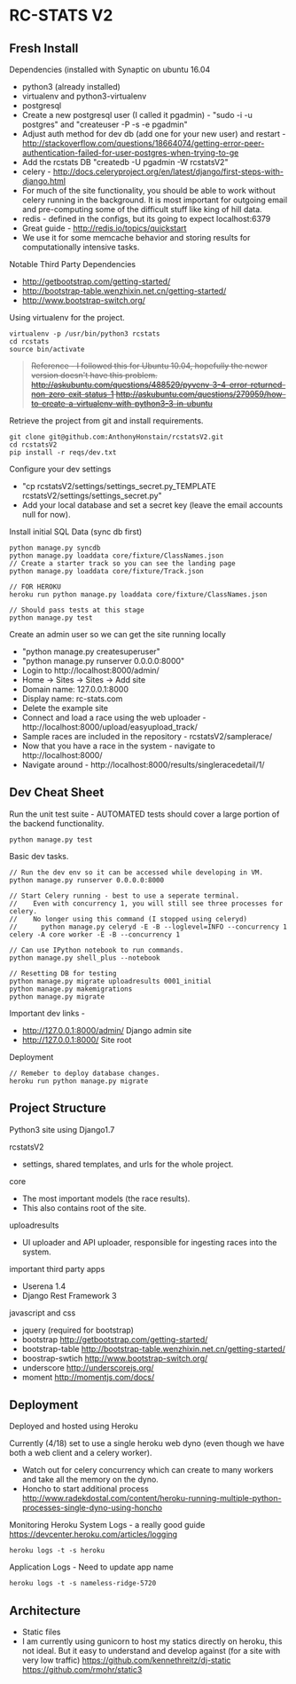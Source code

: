 RC-STATS V2
===================


Fresh Install
-------------
Dependencies (installed with Synaptic on ubuntu 16.04
* python3 (already installed)
* virtualenv and python3-virtualenv
* postgresql
 * Create a new postgresql user (I called it pgadmin) - "sudo -i -u postgres" and "createuser -P -s -e pgadmin"
 * Adjust auth method for dev db (add one for your new user) and restart - http://stackoverflow.com/questions/18664074/getting-error-peer-authentication-failed-for-user-postgres-when-trying-to-ge
 * Add the rcstats DB "createdb -U pgadmin -W rcstatsV2"
* celery - http://docs.celeryproject.org/en/latest/django/first-steps-with-django.html
 * For much of the site functionality, you should be able to work without celery running in the background. It is most important for outgoing email and pre-computing some of the difficult stuff like king of hill data.
* redis - defined in the configs, but its going to expect localhost:6379
 * Great guide - http://redis.io/topics/quickstart
 * We use it for some memcache behavior and storing results for computationally intensive tasks.

Notable Third Party Dependencies
* http://getbootstrap.com/getting-started/
* http://bootstrap-table.wenzhixin.net.cn/getting-started/
* http://www.bootstrap-switch.org/

Using virtualenv for the project.
```
virtualenv -p /usr/bin/python3 rcstats
cd rcstats
source bin/activate
```
> ~~Reference - I followed this for Ubuntu 10.04, hopefully the newer version doesn't have this problem.
http://askubuntu.com/questions/488529/pyvenv-3-4-error-returned-non-zero-exit-status-1
http://askubuntu.com/questions/279959/how-to-create-a-virtualenv-with-python3-3-in-ubuntu~~

Retrieve the project from git and install requirements.
```
git clone git@github.com:AnthonyHonstain/rcstatsV2.git
cd rcstatsV2
pip install -r reqs/dev.txt
```

Configure your dev settings
* "cp rcstatsV2/settings/settings_secret.py_TEMPLATE rcstatsV2/settings/settings_secret.py"
* Add your local database and set a secret key (leave the email accounts null for now).

Install initial SQL Data (sync db first)
```
python manage.py syncdb
python manage.py loaddata core/fixture/ClassNames.json
// Create a starter track so you can see the landing page
python manage.py loaddata core/fixture/Track.json

// FOR HEROKU
heroku run python manage.py loaddata core/fixture/ClassNames.json

// Should pass tests at this stage
python manage.py test
```

Create an admin user so we can get the site running locally
* "python manage.py createsuperuser"
* "python manage.py runserver 0.0.0.0:8000"
* Login to http://localhost:8000/admin/
 * Home -> Sites -> Sites -> Add site
  * Domain name: 127.0.0.1:8000
  * Display name: rc-stats.com
 * Delete the example site 
* Connect and load a race using the web uploader - http://localhost:8000/upload/easyupload_track/
 * Sample races are included in the repository - rcstatsV2/samplerace/
* Now that you have a race in the system - navigate to http://localhost:8000/
 * Navigate around - http://localhost:8000/results/singleracedetail/1/ 

Dev Cheat Sheet
-------------
Run the unit test suite - AUTOMATED tests should cover a large portion of the backend functionality.
```
python manage.py test
```

Basic dev tasks.
```
// Run the dev env so it can be accessed while developing in VM.
python manage.py runserver 0.0.0.0:8000

// Start Celery running - best to use a seperate terminal. 
//    Even with concurrency 1, you will still see three processes for celery.
//    No longer using this command (I stopped using celeryd)
//      python manage.py celeryd -E -B --loglevel=INFO --concurrency 1
celery -A core worker -E -B --concurrency 1

// Can use IPython notebook to run commands.
python manage.py shell_plus --notebook

// Resetting DB for testing
python manage.py migrate uploadresults 0001_initial
python manage.py makemigrations 
python manage.py migrate
```
Important dev links -
* http://127.0.0.1:8000/admin/  Django admin site
* http://127.0.0.1:8000/  Site root

Deployment
```
// Remeber to deploy database changes.
heroku run python manage.py migrate
```


Project Structure
-------------
Python3 site using Django1.7

rcstatsV2
* settings, shared templates, and urls for the whole project.

core
* The most important models (the race results).
* This also contains root of the site. 

uploadresults
* UI uploader and API uploader, responsible for ingesting races into the system.

important third party apps
* Userena 1.4
* Django Rest Framework 3

javascript and css
* jquery (required for bootstrap)
* bootstrap http://getbootstrap.com/getting-started/
* bootstrap-table http://bootstrap-table.wenzhixin.net.cn/getting-started/
* boostrap-swtich http://www.bootstrap-switch.org/
* underscore http://underscorejs.org/
* moment http://momentjs.com/docs/


Deployment
-------------
Deployed and hosted using Heroku

Currently (4/18) set to use a single heroku web dyno (even though we have both a web client and a celery worker).
* Watch out for celery concurrency which can create to many workers and take all the memory on the dyno.
* Honcho to start additional process http://www.radekdostal.com/content/heroku-running-multiple-python-processes-single-dyno-using-honcho

Monitoring
Heroku System Logs - a really good guide https://devcenter.heroku.com/articles/logging
```
heroku logs -t -s heroku
```
Application Logs - Need to update app name
```
heroku logs -t -s nameless-ridge-5720
```

Architecture
-------------
* Static files
 * I am currently using gunicorn to host my statics directly on heroku, this not ideal. But it easy to understand and develop against (for a site with very low traffic) https://github.com/kennethreitz/dj-static https://github.com/rmohr/static3
